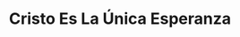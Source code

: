 ---
title: "Cristo Es La Única Esperanza"
url: /lince/cristo-es-la-unica-esperanza/
shop: general
---